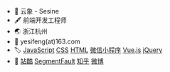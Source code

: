 - 👋 云象 - Sesine
- 🖋 前端开发工程师
- 🌏 浙江杭州
- 📮 yesifeng(at)163.com
- 🏷️ [JavaScript](https://developer.mozilla.org/zh-CN/docs/Web/JavaScript) [CSS](https://developer.mozilla.org/zh-CN/docs/Web/CSS) [HTML](https://developer.mozilla.org/zh-CN/docs/Web/HTML) [微信小程序](https://developers.weixin.qq.com/miniprogram/dev/framework/) [Vue.js](https://cn.vuejs.org/) [jQuery](https://www.jquery123.com/)
- 🌠 [站酷](http://sesine.zcool.com.cn/) [SegmentFault](https://segmentfault.com/u/sesine) [知乎](https://www.zhihu.com/people/sesine/) [微博](https://weibo.com/sesine/)
